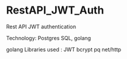 # RestAPI_JWT_Auth
Rest API JWT authentication

Technology:
Postgres SQL, golang

golang Libraries used :
JWT
bcrypt
pq
net/http

